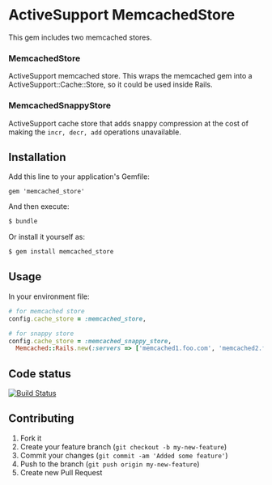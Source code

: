 # ActiveSupport MemcachedStore

This gem includes two memcached stores.

### MemcachedStore

ActiveSupport memcached store. This wraps the memcached gem into a ActiveSupport::Cache::Store, so it could be used inside Rails.

### MemcachedSnappyStore

ActiveSupport cache store that adds snappy compression at the cost of making the ```incr, decr, add``` operations unavailable. 

## Installation

Add this line to your application's Gemfile:

```
gem 'memcached_store'
```

And then execute:

```bash
$ bundle
```

Or install it yourself as:

```bash
$ gem install memcached_store
```

## Usage

In your environment file:

```ruby
# for memcached store
config.cache_store = :memcached_store,

# for snappy store
config.cache_store = :memcached_snappy_store,  
  Memcached::Rails.new(:servers => ['memcached1.foo.com', 'memcached2.foo.com']) 
```

## Code status

[![Build Status](https://travis-ci.org/Shopify/memcached_store.png?branch=accept-list-of-servers-in-options)](https://travis-ci.org/Shopify/memcached_store)

## Contributing

1. Fork it
2. Create your feature branch (`git checkout -b my-new-feature`)
3. Commit your changes (`git commit -am 'Added some feature'`)
4. Push to the branch (`git push origin my-new-feature`)
5. Create new Pull Request
